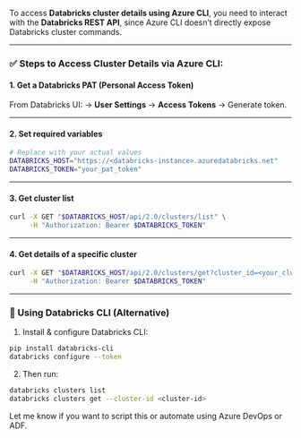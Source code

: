 To access **Databricks cluster details using Azure CLI**, you need to interact with the **Databricks REST API**, since Azure CLI doesn’t directly expose Databricks cluster commands.

---

### ✅ Steps to Access Cluster Details via Azure CLI:

#### 1. **Get a Databricks PAT (Personal Access Token)**

From Databricks UI:
→ **User Settings** → **Access Tokens** → Generate token.

---

#### 2. **Set required variables**

```bash
# Replace with your actual values
DATABRICKS_HOST="https://<databricks-instance>.azuredatabricks.net"
DATABRICKS_TOKEN="your_pat_token"
```

---

#### 3. **Get cluster list**

```bash
curl -X GET "$DATABRICKS_HOST/api/2.0/clusters/list" \
     -H "Authorization: Bearer $DATABRICKS_TOKEN"
```

---

#### 4. **Get details of a specific cluster**

```bash
curl -X GET "$DATABRICKS_HOST/api/2.0/clusters/get?cluster_id=<your_cluster_id>" \
     -H "Authorization: Bearer $DATABRICKS_TOKEN"
```

---

### 🔁 Using Databricks CLI (Alternative)

1. Install & configure Databricks CLI:

```bash
pip install databricks-cli
databricks configure --token
```

2. Then run:

```bash
databricks clusters list
databricks clusters get --cluster-id <cluster-id>
```

Let me know if you want to script this or automate using Azure DevOps or ADF.
